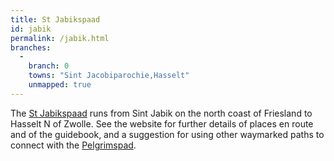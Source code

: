 ```yaml
---
title: St Jabikspaad
id: jabik
permalink: /jabik.html
branches:
  -
    branch: 0
    towns: "Sint Jacobiparochie,Hasselt"
    unmapped: true
---
```


The [St Jabikspaad][0] runs from Sint Jabik on the north coast of Friesland to Hasselt N of Zwolle. See the website for further details of places en route and of the guidebook, and a suggestion for using other waymarked paths to connect with the [Pelgrimspad][1].

[0]: http://www.jabikspaad.nl
[1]: pelgrimspad.html